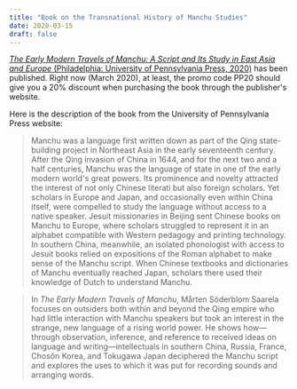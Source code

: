 ```yaml
---
title: "Book on the Transnational History of Manchu Studies"
date: 2020-03-15
draft: false
---
```


[*The Early Modern Travels of Manchu: A Script and Its Study in East Asia and Europe* (Philadelphia: University of Pennsylvania Press, 2020)](https://www.upenn.edu/pennpress/book/16069.html) has been published. Right now (March 2020), at least, the promo code PP20 should give you a 20% discount when purchasing the book through the publisher's website.

Here is the description of the book from the University of Pennsylvania Press website:

>Manchu was a language first written down as part of the Qing state-building project in Northeast Asia in the early seventeenth century. After the Qing invasion of China in 1644, and for the next two and a half centuries, Manchu was the language of state in one of the early modern world's great powers. Its prominence and novelty attracted the interest of not only Chinese literati but also foreign scholars. Yet scholars in Europe and Japan, and occasionally even within China itself, were compelled to study the language without access to a native speaker. Jesuit missionaries in Beijing sent Chinese books on Manchu to Europe, where scholars struggled to represent it in an alphabet compatible with Western pedagogy and printing technology. In southern China, meanwhile, an isolated phonologist with access to Jesuit books relied on expositions of the Roman alphabet to make sense of the Manchu script. When Chinese textbooks and dictionaries of Manchu eventually reached Japan, scholars there used their knowledge of Dutch to understand Manchu.

>In *The Early Modern Travels of Manchu*, Mårten Söderblom Saarela focuses on outsiders both within and beyond the Qing empire who had little interaction with Manchu speakers but took an interest in the strange, new language of a rising world power. He shows how—through observation, inference, and reference to received ideas on language and writing—intellectuals in southern China, Russia, France, Chosŏn Korea, and Tokugawa Japan deciphered the Manchu script and explores the uses to which it was put for recording sounds and arranging words.